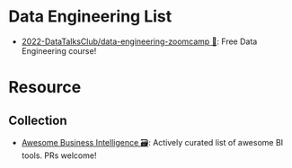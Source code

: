 # Data Engineering List

- [2022-DataTalksClub/data-engineering-zoomcamp 🏫](https://github.com/DataTalksClub/data-engineering-zoomcamp): Free Data Engineering course!

# Resource

## Collection

- [Awesome Business Intelligence 🗃️](https://github.com/thenaturalist/awesome-business-intelligence): Actively curated list of awesome BI tools. PRs welcome!
